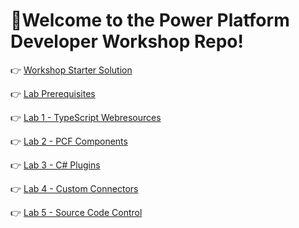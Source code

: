 

# 🚀Welcome to the Power Platform Developer Workshop Repo!

👉 [Workshop Starter Solution](./WorkshopStarterSolution/) 

👉 [Lab Prerequisites](./Labs/Lab%20Prerequisites.md) 

👉 [Lab 1 - TypeScript Webresources](./Labs/Lab%201%20-%20TypeScript%20Webresources.md) 

👉 [Lab 2 - PCF Components](./Labs/Lab%202%20-%20PCF%20Components.md) 

👉 [Lab 3 - C# Plugins](./Labs/Lab%203%20-%20C%23%20Plugins.md) 

👉 [Lab 4 - Custom Connectors](./Labs/Lab%204%20-%20Custom%20Connectors.md) 

👉 [Lab 5 - Source Code Control](./Labs/Lab%205%20-%20Source%20Code%20Control.md) 

